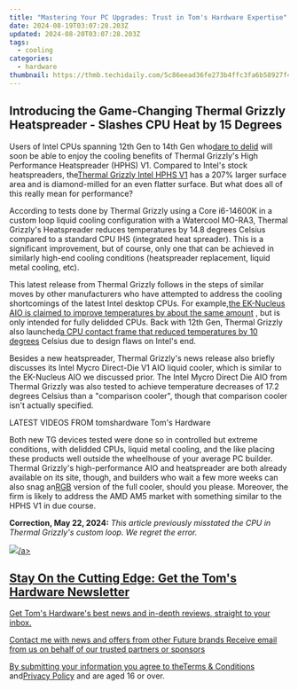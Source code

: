 ```yaml
---
title: "Mastering Your PC Upgrades: Trust in Tom's Hardware Expertise"
date: 2024-08-19T03:07:28.203Z
updated: 2024-08-20T03:07:28.203Z
tags:
  - cooling
categories:
  - hardware
thumbnail: https://thmb.techidaily.com/5c86eead36fe273b4ffc3fa6b58927f405a2b86a9e9fd87736937318bdb673f7.jpg
---
```


## Introducing the Game-Changing Thermal Grizzly Heatspreader - Slashes CPU Heat by 15 Degrees

Users of Intel CPUs spanning 12th Gen to 14th Gen who[dare to delid](https://www.tomshardware.com/news/how-to-delid-your-processor,38720.html) will soon be able to enjoy the cooling benefits of Thermal Grizzly's High Performance Heatspreader (HPHS) V1\. Compared to Intel's stock heatspreaders, the[Thermal Grizzly Intel HPHS V1](https://www.thermal-grizzly.com/blog/neue-produkte-heatspreader-mycro-direct-die-fuer-intel-cpus) has a 207% larger surface area and is diamond-milled for an even flatter surface. But what does all of this really mean for performance?

 According to tests done by Thermal Grizzly using a Core i6-14600K in a custom loop liquid cooling configuration with a Watercool MO-RA3, Thermal Grizzly's Heatspreader reduces temperatures by 14.8 degrees Celsius compared to a standard CPU IHS (integrated heat spreader). This is a significant improvement, but of course, only one that can be achieved in similarly high-end cooling conditions (heatspreader replacement, liquid metal cooling, etc).

 This latest release from Thermal Grizzly follows in the steps of similar moves by other manufacturers who have attempted to address the cooling shortcomings of the latest Intel desktop CPUs. For example,[the EK-Nucleus AIO is claimed to improve temperatures by about the same amount](https://www.tomshardware.com/pc-components/cooling/ek-direct-die-aio-cpu-cooler-yields-impressive-results-13900ks-temperatures-can-be-20-degrees-better-than-stock) , but is only intended for fully delidded CPUs. Back with 12th Gen, Thermal Grizzly also launched[a CPU contact frame that reduced temperatures by 10 degrees](https://www.tomshardware.com/news/thermal-grizzlys-contact-frame-reduces-alder-lake-temps-by-10-degrees-celsius) Celsius due to design flaws on Intel's end.

 Besides a new heatspreader, Thermal Grizzly's news release also briefly discusses its Intel Mycro Direct-Die V1 AIO liquid cooler, which is similar to the EK-Nucleus AIO we discussed prior. The Intel Mycro Direct Die AIO from Thermal Grizzly was also tested to achieve temperature decreases of 17.2 degrees Celsius than a "comparison cooler", though that comparison cooler isn't actually specified.

 LATEST VIDEOS FROM tomshardware Tom's Hardware

 Both new TG devices tested were done so in controlled but extreme conditions, with delidded CPUs, liquid metal cooling, and the like placing these products well outside the wheelhouse of your average PC builder. Thermal Grizzly's high-performance AIO and heatspreader are both already available on its site, though, and builders who wait a few more weeks can also snag an[RGB](https://www.tomshardware.com/features/mini-itx-rgb-pc-build) version of the full cooler, should you please. Moreover, the firm is likely to address the AMD AM5 market with something similar to the HPHS V1 in due course.
  
**Correction, May 22, 2024:**   _This article previously misstated the CPU in Thermal Grizzly's custom loop. We regret the error._

<!-- affiliate ads begin -->
<a href="https://store.nero.com/order/checkout.php?PRODS=4729507&QTY=1&AFFILIATE=108875&CART=1"><img src="https://www.nero.com/nero-com-wAssets/img/banners/2023/TIU/Nero_TuneItUp_Screen_2.webp" border="0">/a>
<!-- affiliate ads end -->
## Stay On the Cutting Edge: Get the Tom's Hardware Newsletter

 Get Tom's Hardware's best news and in-depth reviews, straight to your inbox.

 Contact me with news and offers from other Future brands  Receive email from us on behalf of our trusted partners or sponsors

 By submitting your information you agree to the[Terms & Conditions](https://futureplc.com/terms-conditions/) and[Privacy Policy](https://futureplc.com/privacy-policy/) and are aged 16 or over.


<ins class="adsbygoogle"
     style="display:block"
     data-ad-format="autorelaxed"
     data-ad-client="ca-pub-7571918770474297"
     data-ad-slot="1223367746"></ins>



<ins class="adsbygoogle"
     style="display:block"
     data-ad-client="ca-pub-7571918770474297"
     data-ad-slot="8358498916"
     data-ad-format="auto"
     data-full-width-responsive="true"></ins>


